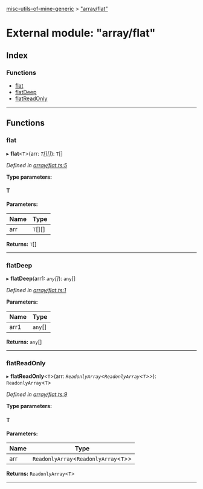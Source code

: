 [misc-utils-of-mine-generic](../README.md) > ["array/flat"](../modules/_array_flat_.md)

# External module: "array/flat"

## Index

### Functions

* [flat](_array_flat_.md#flat)
* [flatDeep](_array_flat_.md#flatdeep)
* [flatReadOnly](_array_flat_.md#flatreadonly)

---

## Functions

<a id="flat"></a>

###  flat

▸ **flat**<`T`>(arr: *`T`[][]*): `T`[]

*Defined in [array/flat.ts:5](https://github.com/cancerberoSgx/misc-utils-of-mine/blob/dca33e4/misc-utils-of-mine-generic/src/array/flat.ts#L5)*

**Type parameters:**

#### T 
**Parameters:**

| Name | Type |
| ------ | ------ |
| arr | `T`[][] |

**Returns:** `T`[]

___
<a id="flatdeep"></a>

###  flatDeep

▸ **flatDeep**(arr1: *`any`[]*): `any`[]

*Defined in [array/flat.ts:1](https://github.com/cancerberoSgx/misc-utils-of-mine/blob/dca33e4/misc-utils-of-mine-generic/src/array/flat.ts#L1)*

**Parameters:**

| Name | Type |
| ------ | ------ |
| arr1 | `any`[] |

**Returns:** `any`[]

___
<a id="flatreadonly"></a>

###  flatReadOnly

▸ **flatReadOnly**<`T`>(arr: *`ReadonlyArray`<`ReadonlyArray`<`T`>>*): `ReadonlyArray`<`T`>

*Defined in [array/flat.ts:9](https://github.com/cancerberoSgx/misc-utils-of-mine/blob/dca33e4/misc-utils-of-mine-generic/src/array/flat.ts#L9)*

**Type parameters:**

#### T 
**Parameters:**

| Name | Type |
| ------ | ------ |
| arr | `ReadonlyArray`<`ReadonlyArray`<`T`>> |

**Returns:** `ReadonlyArray`<`T`>

___

